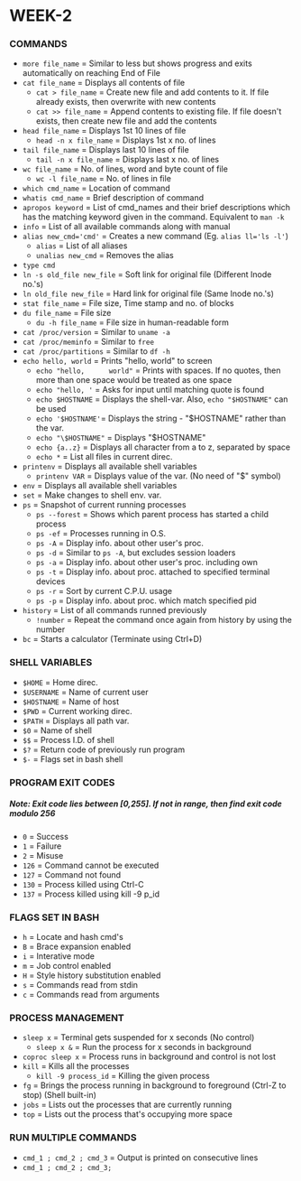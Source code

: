 # WEEK-2

### COMMANDS

- `more file_name` = Similar to less but shows progress and exits automatically on reaching End of File
- `cat file_name` = Displays all contents of file
	* `cat > file_name` = Create new file and add contents to it. If file already exists, then overwrite with new contents
	* `cat >> file_name` = Append contents to existing file. If file doesn't exists, then create new file and add the contents
- `head file_name` = Displays 1st 10 lines of file
	* `head -n x file_name` = Displays 1st x no. of lines
- `tail file_name` = Displays last 10 lines of file
	* `tail -n x file_name` = Displays last x no. of lines
- `wc file_name` = No. of lines, word and byte count of file
	* `wc -l file_name` = No. of lines in file
- `which cmd_name` = Location of command
- `whatis cmd_name` = Brief description of command
- `apropos keyword` = List of cmd_names and their brief descriptions which has the matching keyword given in the command. Equivalent to `man -k`
- `info` = List of all available commands along with manual
- `alias new_cmd='cmd'` = Creates a new command (Eg. `alias ll='ls -l'`)
	* `alias` = List of all aliases
	* `unalias new_cmd` = Removes the alias
- `type cmd`
- `ln -s old_file new_file` = Soft link for original file (Different Inode no.'s)
- `ln old_file new_file` = Hard link for original file (Same Inode no.'s)
- `stat file_name` = File size, Time stamp and no. of blocks
- `du file_name` = File size
	* `du -h file_name` = File size in human-readable form
- `cat /proc/version` = Similar to `uname -a`
- `cat /proc/meminfo` = Similar to `free`
- `cat /proc/partitions` = Similar to `df -h`
- `echo hello, world` = Prints "hello, world" to screen
	* `echo "hello,      world"` = Prints with spaces. If no quotes, then more than one space would be treated as one space
	* `echo "hello, '` = Asks for input until matching quote is found
	* `echo $HOSTNAME` = Displays the shell-var. Also, `echo "$HOSTNAME"` can be used
	* `echo '$HOSTNAME'`= Displays the string - "$HOSTNAME" rather than the var.
	* `echo "\$HOSTNAME"` = Displays "$HOSTNAME"
	* `echo {a..z}` = Displays all character from a to z, separated by space
	* `echo *` = List all files in current direc.
- `printenv` = Displays all available shell variables
	* `printenv VAR` = Displays value of the var. (No need of "$" symbol)
- `env` = Displays all available shell variables
- `set` = Make changes to shell env. var.
- `ps` = Snapshot of current running processes
	* `ps --forest` = Shows which parent process has started a child process
	* `ps -ef` = Processes running in O.S.
	* `ps -A` = Display info. about other user's proc.
	* `ps -d` = Similar to `ps -A`, but excludes session loaders
	* `ps -a` = Display info. about other user's proc. including own
	* `ps -t` = Display info. about proc. attached to specified terminal devices
	* `ps -r` = Sort by current C.P.U. usage
	* `ps -p` = Display info. about proc. which match specified pid
- `history` = List of all commands runned previously
	* `!number` = Repeat the command once again from history by using the number
- `bc` = Starts a calculator (Terminate using Ctrl+D)



### SHELL VARIABLES

- `$HOME` = Home direc.
- `$USERNAME` = Name of current user
- `$HOSTNAME` = Name of host
- `$PWD` = Current working direc.
- `$PATH` = Displays all path var.
- `$0` = Name of shell
- `$$` = Process I.D. of shell
- `$?` = Return code of previously run program
- `$-` = Flags set in bash shell


### PROGRAM EXIT CODES

##### Note: Exit code lies between [0,255]. If not in range, then find exit code modulo 256

- `0` = Success
- `1` = Failure
- `2` = Misuse
- `126` = Command cannot be executed
- `127` = Command not found
- `130` = Process killed using Ctrl-C
- `137` = Process killed using kill -9 p_id


### FLAGS SET IN BASH

- `h` = Locate and hash cmd's
- `B` = Brace expansion enabled
- `i` = Interative mode
- `m` = Job control enabled
- `H` = Style history substitution enabled
- `s` = Commands read from stdin
- `c` = Commands read from arguments


### PROCESS MANAGEMENT

- `sleep x` = Terminal gets suspended for x seconds (No control)
	* `sleep x &` = Run the process for x seconds in background
- `coproc sleep x` = Process runs in background and control is not lost
- `kill` = Kills all the processes
	* `kill -9 process_id` = Killing the given process
- `fg` = Brings the process running in background to foreground (Ctrl-Z to stop) (Shell built-in)
- `jobs` = Lists out the processes that are currently running
- `top` = Lists out the process that's occupying more space


### RUN MULTIPLE COMMANDS

- `cmd_1 ; cmd_2 ; cmd_3` = Output is printed on consecutive lines
- `cmd_1 ; cmd_2 ; cmd_3;`